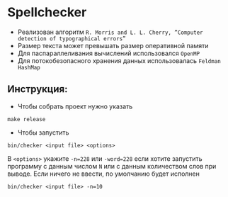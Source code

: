 # Spellchecker

- Реализован алгоритм `R. Morris and L. L. Cherry, ”Computer detection of typographical errors”`
- Размер текста может превышать размер оперативной памяти
- Для паспараллеливания вычислений использовался `OpenMP`
- Для потокобезопасного хранения данных использовалась `Feldman HashMap`

## Инструкция:

- Чтобы собрать проект нужно указать

```make release```

- Чтобы запустить

```bin/checker <input file> <options>```

В `<options>` укажите `-n=228` или `-word=228` если хотите запустить программу с данным числом `N` или с данным 
количеством слов при выводе. Если ничего не ввести, по умолчанию будет исполнен 

```bin/checker <input file> -n=10```

